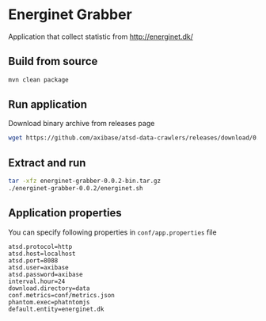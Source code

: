 # Energinet Grabber
Application that collect statistic from http://energinet.dk/

## Build from source
```sh
mvn clean package
```

## Run application 
Download binary archive from releases page

```sh
wget https://github.com/axibase/atsd-data-crawlers/releases/download/0.0.2/energinet-grabber-0.0.2-bin.tar.gz
```
## Extract and run
```sh
tar -xfz energinet-grabber-0.0.2-bin.tar.gz
./energinet-grabber-0.0.2/energinet.sh
```

## Application properties

You can specify following properties in `conf/app.properties` file

```properties
atsd.protocol=http
atsd.host=localhost
atsd.port=8088
atsd.user=axibase
atsd.password=axibase
interval.hour=24
download.directory=data
conf.metrics=conf/metrics.json
phantom.exec=phatntomjs
default.entity=energinet.dk
```
